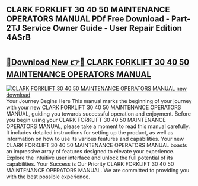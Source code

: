 ## CLARK FORKLIFT 30 40 50 MAINTENANCE OPERATORS MANUAL PDf Free Download - Part-2TJ Service Owner Guide - User Repair Edition 4ASrB

# <h2><a href="http://bc813.oget.top/?id=CLARK+FORKLIFT+30+40+50+MAINTENANCE+OPERATORS+MANUAL">🔗Download New 👉🔴 CLARK FORKLIFT 30 40 50 MAINTENANCE OPERATORS MANUAL</a></h2>

[![CLARK FORKLIFT 30 40 50 MAINTENANCE OPERATORS MANUAL new download](https://i.imgur.com/5g1atiW.png)](http://bc813.oget.top/?id=CLARK+FORKLIFT+30+40+50+MAINTENANCE+OPERATORS+MANUAL)
Your Journey Begins Here This manual marks the beginning of your journey with your new CLARK FORKLIFT 30 40 50 MAINTENANCE OPERATORS MANUAL, guiding you towards successful operation and enjoyment. Before you begin using your CLARK FORKLIFT 30 40 50 MAINTENANCE OPERATORS MANUAL, please take a moment to read this manual carefully. It includes detailed instructions for setting up the product, as well as information on how to use its various features and capabilities. Your new CLARK FORKLIFT 30 40 50 MAINTENANCE OPERATORS MANUAL boasts an impressive array of features designed to elevate your experience. Explore the intuitive user interface and unlock the full potential of its capabilities. Your Success is Our Priority CLARK FORKLIFT 30 40 50 MAINTENANCE OPERATORS MANUAL. We are committed to providing you with the best possible experience.
